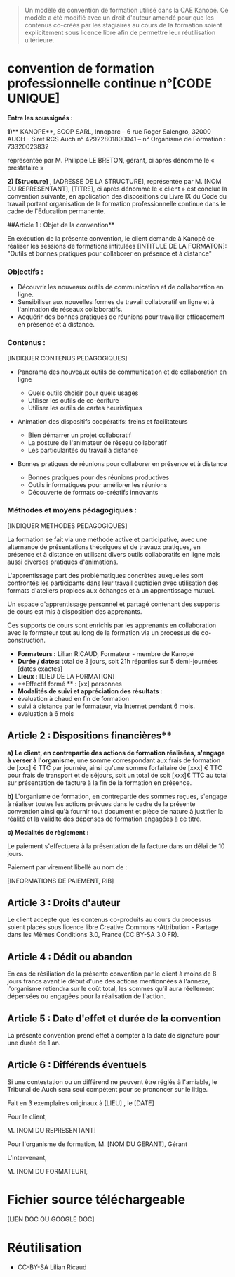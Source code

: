 <!--

---
title: Convention de formation 
description: Un modèle de convention de formation utilisé dans la CAE Kanopé. Ce modèle a été modifié avec un droit d'auteur amendé pour que les contenus co-créés par les stagiaires au cours de la formation soient explicitement sous licence libre afin de permettre leur réutilisation ultérieure. 
image_url: 
---

-->

> Un modèle de convention de formation utilisé dans la CAE Kanopé. Ce modèle a été modifié avec un droit d'auteur amendé pour que les contenus co-créés par les stagiaires au cours de la formation soient explicitement sous licence libre afin de permettre leur réutilisation ultérieure.


# convention  de formation professionnelle continue n°[CODE UNIQUE]


**Entre les soussignés :**

**1)**** KANOPE**, SCOP SARL, Innoparc – 6 rue Roger Salengro, 32000 AUCH - Siret RCS Auch n° 42922801800041 – n° Organisme de Formation : 73320023832

représentée par M. Philippe LE BRETON, gérant, ci après dénommé le «  prestataire »

**2)**  **[Structure]** , [ADRESSE DE LA STRUCTURE], représentée par M. [NOM DU REPRESENTANT], [TITRE], ci après dénommé le « client » est conclue la convention suivante, en application des dispositions du Livre IX du Code du travail portant organisation de la formation professionnelle continue dans le cadre de l&#39;Education permanente.

##Article 1 : Objet de la convention**

En exécution de la présente convention, le client demande à Kanopé de réaliser les sessions de formations intitulées [INTITULE DE LA FORMATON]: &quot;Outils et bonnes pratiques pour collaborer en présence et à distance&quot;

### Objectifs :
  - Découvrir les nouveaux outils de communication et de collaboration en ligne.
  - Sensibiliser aux nouvelles formes de travail collaboratif en ligne et à l&#39;animation de réseaux collaboratifs.
  - Acquérir des bonnes pratiques de réunions pour travailler efficacement en présence et à distance.

### Contenus :

[INDIQUER CONTENUS PEDAGOGIQUES]

- Panorama des nouveaux outils de communication et de collaboration en ligne
  - Quels outils choisir pour quels usages
  - Utiliser les outils de co-écriture
  - Utiliser les outils de cartes heuristiques

- Animation des dispositifs coopératifs: freins et facilitateurs
  - Bien démarrer un projet collaboratif
  - La posture de l&#39;animateur de réseau collaboratif
  - Les particularités du travail à distance

- Bonnes pratiques de réunions pour collaborer en présence et à distance
  - Bonnes pratiques pour des réunions productives
  - Outils informatiques pour améliorer les réunions
  - Découverte de formats co-créatifs innovants


### **Méthodes et moyens pédagogiques :**

[INDIQUER METHODES PEDAGOGIQUES]

La formation se fait via une méthode active et participative, avec une alternance de présentations théoriques et de travaux pratiques, en présence et à distance en utilisant divers outils collaboratifs en ligne mais aussi diverses pratiques d&#39;animations.

L&#39;apprentissage part des problématiques concrètes auxquelles sont confrontés les participants dans leur travail quotidien avec utilisation des formats d&#39;ateliers propices aux échanges et à un apprentissage mutuel.

Un espace d&#39;apprentissage personnel et partagé contenant des supports de cours est mis à disposition des apprenants.

Ces supports de cours sont enrichis par les apprenants en collaboration avec le formateur tout au long de la formation via un processus de co-construction.

- **Formateurs :** Lilian RICAUD, Formateur - membre de Kanopé
- **Durée / dates:** total de 3 jours, soit 21h réparties sur 5 demi-journées [dates exactes]
- **Lieux** : [LIEU DE LA FORMATION]
- **Effectif formé ** : [xx] personnes
- **Modalités de suivi et appréciation des résultats :**
- évaluation à chaud en fin de formation
- suivi à distance par le formateur, via Internet pendant 6 mois.
- évaluation à 6 mois

## Article 2 : Dispositions financières**

**a)** **Le client, en contrepartie des actions de formation réalisées, s&#39;engage à verser à l&#39;organisme**, une somme correspondant aux frais de formation de [xxx] € TTC par journée, ainsi qu&#39;une somme forfaitaire de [xxx] € TTC pour frais de transport et de séjours, soit un total de soit [xxx]€ TTC au total sur présentation de facture à la fin de la formation en présence.

**b)** L&#39;organisme de formation, en contrepartie des sommes reçues, s&#39;engage à réaliser toutes les actions prévues dans le cadre de la présente convention ainsi qu&#39;à fournir tout document et pièce de nature à justifier la réalité et la validité des dépenses de formation engagées à ce titre.



**c) Modalités de règlement :**

Le paiement s&#39;effectuera à la présentation de la facture dans un délai de 10 jours.

Paiement par virement libellé au nom de :

[INFORMATIONS DE PAIEMENT, RIB]

## Article 3 : Droits d&#39;auteur

Le client accepte que les contenus co-produits au cours du processus soient placés sous licence libre Creative Commons -Attribution - Partage dans les Mêmes Conditions 3.0, France  (CC BY-SA 3.0 FR).

## Article 4 : Dédit ou abandon

En cas de résiliation de la présente convention par le client à moins de 8 jours francs avant le début d&#39;une des actions mentionnées à l&#39;annexe, l&#39;organisme retiendra sur le coût total, les sommes qu&#39;il aura réellement dépensées ou engagées pour la réalisation de l&#39;action.

## Article 5 : Date d&#39;effet et durée de la convention

La présente convention prend effet à compter à la date de signature pour une durée de 1 an.

## Article 6 : Différends éventuels

Si une contestation ou un différend ne peuvent être réglés à l&#39;amiable, le Tribunal de Auch sera seul compétent pour se prononcer sur  le litige.

Fait en 3 exemplaires originaux à [LIEU] , le [DATE]



Pour le client,                                            

M. [NOM DU REPRESENTANT]                                           


Pour l&#39;organisme de formation,
M. [NOM DU GERANT], Gérant


L&#39;Intervenant,

M. [NOM DU FORMATEUR],



# Fichier source téléchargeable

[LIEN DOC OU GOOGLE DOC]

# Réutilisation 
- CC-BY-SA Lilian Ricaud
